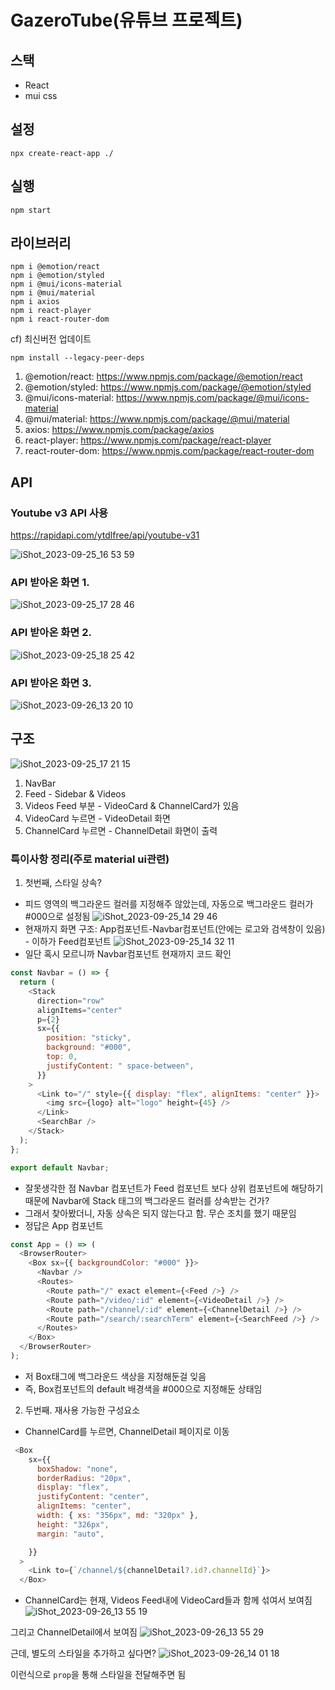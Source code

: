 # GazeroTube(유튜브 프로젝트)

## 스택

- React
- mui css

## 설정

```
npx create-react-app ./
```

## 실행

```
npm start
```

## 라이브러리

```
npm i @emotion/react
npm i @emotion/styled
npm i @mui/icons-material
npm i @mui/material
npm i axios
npm i react-player
npm i react-router-dom
```

cf) 최신버전 업데이트

```
npm install --legacy-peer-deps
```

1. @emotion/react: https://www.npmjs.com/package/@emotion/react
2. @emotion/styled: https://www.npmjs.com/package/@emotion/styled
3. @mui/icons-material: https://www.npmjs.com/package/@mui/icons-material
4. @mui/material: https://www.npmjs.com/package/@mui/material
5. axios: https://www.npmjs.com/package/axios
6. react-player: https://www.npmjs.com/package/react-player
7. react-router-dom: https://www.npmjs.com/package/react-router-dom

## API

### Youtube v3 API 사용

https://rapidapi.com/ytdlfree/api/youtube-v31

![iShot_2023-09-25_16 53 59](https://github.com/gayoung106/gazero-tube/assets/98731537/687aad19-a278-4021-9899-4ec1b401abd8)

### API 받아온 화면 1.

![iShot_2023-09-25_17 28 46](https://github.com/gayoung106/gazero-tube/assets/98731537/0eebbf07-7fbd-45bf-9d2f-d068c3dab937)

### API 받아온 화면 2.

![iShot_2023-09-25_18 25 42](https://github.com/gayoung106/gazero-tube/assets/98731537/877de92e-d58e-4556-9016-d13894bc05de)

### API 받아온 화면 3.

![iShot_2023-09-26_13 20 10](https://github.com/gayoung106/gazero-tube/assets/98731537/d22b3a62-d6fc-4dd4-87a5-0812fc297110)

## 구조

![iShot_2023-09-25_17 21 15](https://github.com/gayoung106/gazero-tube/assets/98731537/86d188e3-9640-4495-8548-70709104587f)

1. NavBar
2. Feed - Sidebar & Videos
3. Videos Feed 부분 - VideoCard & ChannelCard가 있음
4. VideoCard 누르면 - VideoDetail 화면
5. ChannelCard 누르면 - ChannelDetail 화면이 출력

### 특이사항 정리(주로 material ui관련)

1. 첫번째, 스타일 상속?

- 피드 영역의 백그라운드 컬러를 지정해주 않았는데, 자동으로 백그라운드 컬러가 #000으로 설정됨
  ![iShot_2023-09-25_14 29 46](https://github.com/gayoung106/gazero-tube/assets/98731537/34cce9c7-00ef-47ab-b4b9-c8f55111ca16)
- 현재까지 화면 구조: App컴포넌트-Navbar컴포넌트(안에는 로고와 검색창이 있음) - 이하가 Feed컴포넌트
  ![iShot_2023-09-25_14 32 11](https://github.com/gayoung106/gazero-tube/assets/98731537/7bfae04f-4ea1-4fa2-a957-bd9906fe03d0)
- 일단 혹시 모르니까 Navbar컴포넌트 현재까지 코드 확인

```js
const Navbar = () => {
  return (
    <Stack
      direction="row"
      alignItems="center"
      p={2}
      sx={{
        position: "sticky",
        background: "#000",
        top: 0,
        justifyContent: " space-between",
      }}
    >
      <Link to="/" style={{ display: "flex", alignItems: "center" }}>
        <img src={logo} alt="logo" height={45} />
      </Link>
      <SearchBar />
    </Stack>
  );
};

export default Navbar;
```

- 잘못생각한 점 Navbar 컴포넌트가 Feed 컴포넌트 보다 상위 컴포넌트에 해당하기 때문에 Navbar에 Stack 태그의 백그라운드 컬러를 상속받는 건가?
- 그래서 찾아봤더니, 자동 상속은 되지 않는다고 함. 무슨 조치를 했기 때문임
- 정답은 App 컴포넌트

```js
const App = () => (
  <BrowserRouter>
    <Box sx={{ backgroundColor: "#000" }}>
      <Navbar />
      <Routes>
        <Route path="/" exact element={<Feed />} />
        <Route path="/video/:id" element={<VideoDetail />} />
        <Route path="/channel/:id" element={<ChannelDetail />} />
        <Route path="/search/:searchTerm" element={<SearchFeed />} />
      </Routes>
    </Box>
  </BrowserRouter>
);
```

- 저 Box태그에 백그라운드 색상을 지정해둔걸 잊음
- 즉, Box컴포넌트의 default 배경색을 #000으로 지정해둔 상태임

2. 두번째. 재사용 가능한 구성요소

- ChannelCard를 누르면, ChannelDetail 페이지로 이동

```js
 <Box
    sx={{
      boxShadow: "none",
      borderRadius: "20px",
      display: "flex",
      justifyContent: "center",
      alignItems: "center",
      width: { xs: "356px", md: "320px" },
      height: "326px",
      margin: "auto",

    }}
  >
    <Link to={`/channel/${channelDetail?.id?.channelId}`}>
  </Box>
```

- ChannelCard는 현재,
  Videos Feed내에 VideoCard들과 함께 섞여서 보여짐
  ![iShot_2023-09-26_13 55 19](https://github.com/gayoung106/gazero-tube/assets/98731537/6d595d46-24f8-4e9c-b0ad-0554259a5ea0)

그리고 ChannelDetail에서 보여짐
![iShot_2023-09-26_13 55 29](https://github.com/gayoung106/gazero-tube/assets/98731537/a3163765-9117-4a91-860d-3e4a56bbb44f)

근데, 별도의 스타일을 추가하고 싶다면?
![iShot_2023-09-26_14 01 18](https://github.com/gayoung106/gazero-tube/assets/98731537/000b9c95-0746-4ef1-8fd1-014705e095e6)

이런식으로 `prop`을 통해 스타일을 전달해주면 됨
